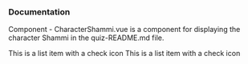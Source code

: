 ### Documentation

Component - CharacterShammi.vue is a component for displaying the character Shammi in the quiz-README.md file.

<i class="fas fa-kiwi-bird fa-bounce" style=" color:blue;"></i> This is a list item with a check icon
<i class="fas fa-check"></i> This is a list item with a check icon

